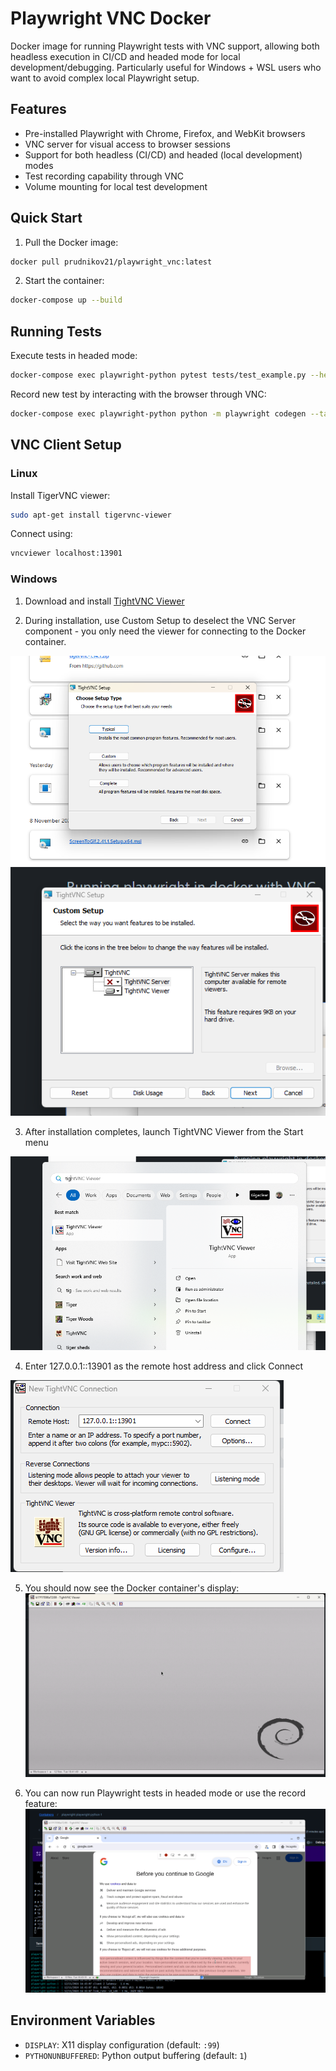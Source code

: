 # Playwright VNC Docker

Docker image for running Playwright tests with VNC support, allowing both headless execution in CI/CD and headed mode for local development/debugging. Particularly useful for Windows + WSL users who want to avoid complex local Playwright setup.

## Features

- Pre-installed Playwright with Chrome, Firefox, and WebKit browsers
- VNC server for visual access to browser sessions
- Support for both headless (CI/CD) and headed (local development) modes
- Test recording capability through VNC
- Volume mounting for local test development

## Quick Start

1. Pull the Docker image:
```bash
docker pull prudnikov21/playwright_vnc:latest
```

2. Start the container:
```bash
docker-compose up --build
```

## Running Tests

Execute tests in headed mode:
```bash
docker-compose exec playwright-python pytest tests/test_example.py --headed -v
```

Record new test by interacting with the browser through VNC:
```bash
docker-compose exec playwright-python python -m playwright codegen --target python -o tests/test_example.py
```

## VNC Client Setup

### Linux
Install TigerVNC viewer:
```bash
sudo apt-get install tigervnc-viewer
```
Connect using:
```bash
vncviewer localhost:13901
```

### Windows

1. Download and install [TightVNC Viewer](https://www.tightvnc.com/download.php)

2. During installation, use Custom Setup to deselect the VNC Server component - you only need the viewer for connecting to the Docker container.

![TightVNC Custom Setup](docs/images/tightvnc-custom-setup.png)
![TightVNC Remote Server Option](docs/images/remove-server-option.png)

3. After installation completes, launch TightVNC Viewer from the Start menu

![TightVNC Run Viewer](docs/images/run-viewer.png)

4. Enter 127.0.0.1::13901 as the remote host address and click Connect

![TightVNC Connect to host](docs/images/connect-to-host.png)

5. You should now see the Docker container's display:
![TightVNC Vnc Connect Screen](docs/images/vnc-home-screen.png)

6. You can now run Playwright tests in headed mode or use the record feature:
![TightVNC Using record mode](docs/images/using-record-mode.png)


## Environment Variables

- `DISPLAY`: X11 display configuration (default: `:99`)
- `PYTHONUNBUFFERED`: Python output buffering (default: `1`)


<!-- Security scan triggered at 2025-09-02 05:21:34 -->